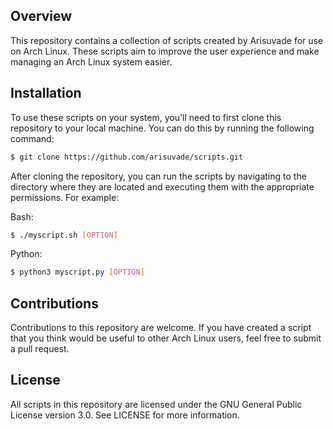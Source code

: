 ## Overview

This repository contains a collection of scripts created by Arisuvade for use on Arch Linux. These scripts aim to improve the user experience and make managing an Arch Linux system easier.

## Installation

To use these scripts on your system, you'll need to first clone this repository to your local machine. You can do this by running the following command:

```bash
$ git clone https://github.com/arisuvade/scripts.git
```

After cloning the repository, you can run the scripts by navigating to the directory where they are located and executing them with the appropriate permissions. For example:

Bash:
```bash
$ ./myscript.sh [OPTION]
```

Python:
```bash
$ python3 myscript.py [OPTION]
```

## Contributions
Contributions to this repository are welcome. If you have created a script that you think would be useful to other Arch Linux users, feel free to submit a pull request.

## License
All scripts in this repository are licensed under the GNU General Public License version 3.0. See LICENSE for more information.
